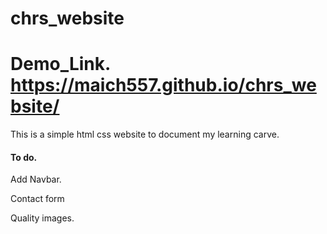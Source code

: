 # chrs_website

#  Demo_Link. https://maich557.github.io/chrs_website/ 

This is a simple html css website to document my learning carve.

#### To do.
Add Navbar.

Contact form 

Quality images.
